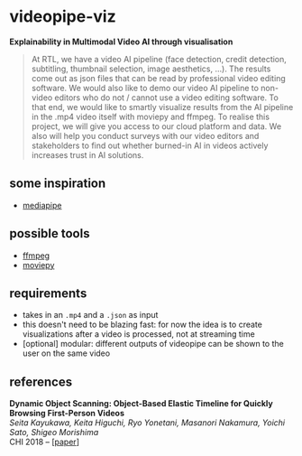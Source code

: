 # videopipe-viz

**Explainability in Multimodal Video AI through visualisation**

> At RTL, we have a video AI pipeline (face detection, credit detection, subtitling, thumbnail selection, image aesthetics, …). The results come out as json files that can be read by professional video editing software. We would also like to demo our video AI pipeline to non-video editors who do not / cannot use a video editing software. To that end, we would like to smartly visualize results from the AI pipeline in the .mp4 video itself with moviepy and ffmpeg.
> To realise this project, we will give you access to our cloud platform and data. We also will help you conduct surveys with our video editors and stakeholders to find out whether burned-in AI in videos actively increases trust in AI solutions.

## some inspiration

- [mediapipe](https://github.com/google/mediapipe)

## possible tools

- [ffmpeg](https://ffmpeg.org/)
- [moviepy](https://zulko.github.io/moviepy/)

## requirements

- takes in an `.mp4` and a `.json` as input
- this doesn't need to be blazing fast: for now the idea is to create visualizations after a video is processed, not at streaming time 
- [optional] modular: different outputs of videopipe can be shown to the user on the same video


## references

**Dynamic Object Scanning: Object-Based Elastic Timeline for Quickly Browsing First-Person Videos**  
*Seita Kayukawa, Keita Higuchi, Ryo Yonetani, Masanori Nakamura, Yoichi Sato, Shigeo Morishima*  
CHI 2018 – [[paper](https://dl.acm.org/doi/pdf/10.1145/3170427.3186501)]
